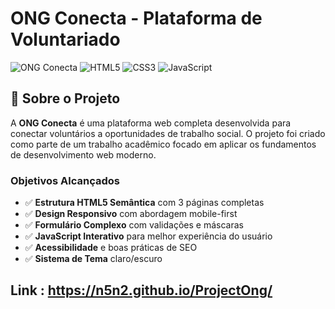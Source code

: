 # ONG Conecta - Plataforma de Voluntariado

> 
![ONG Conecta](https://img.shields.io/badge/Status-Concluído-green)
![HTML5](https://img.shields.io/badge/HTML5-E34F26?style=flat&logo=html5&logoColor=white)
![CSS3](https://img.shields.io/badge/CSS3-1572B6?style=flat&logo=css3&logoColor=white)
![JavaScript](https://img.shields.io/badge/JavaScript-F7DF1E?style=flat&logo=javascript&logoColor=black)

## 📖 Sobre o Projeto

A **ONG Conecta** é uma plataforma web completa desenvolvida para conectar voluntários a oportunidades de trabalho social. O projeto foi criado como parte de um trabalho acadêmico focado em aplicar os fundamentos de desenvolvimento web moderno.

### Objetivos Alcançados

- ✅ **Estrutura HTML5 Semântica** com 3 páginas completas
- ✅ **Design Responsivo** com abordagem mobile-first
- ✅ **Formulário Complexo** com validações e máscaras
- ✅ **JavaScript Interativo** para melhor experiência do usuário
- ✅ **Acessibilidade** e boas práticas de SEO
- ✅ **Sistema de Tema** claro/escuro

## Link : https://n5n2.github.io/ProjectOng/
